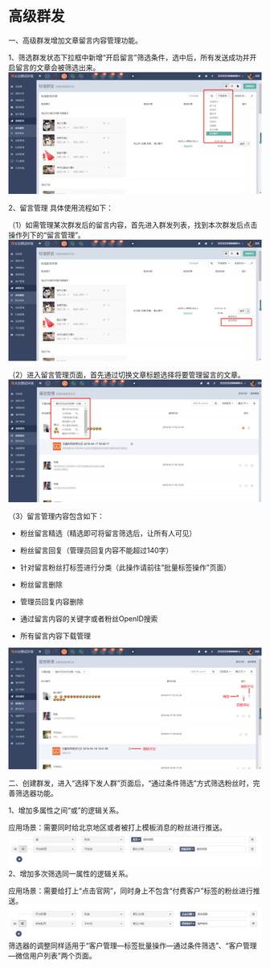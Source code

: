 # 高级群发

一、高级群发增加文章留言内容管理功能。

1、筛选群发状态下拉框中新增“开启留言”筛选条件，选中后，所有发送成功并开启留言的文章会被筛选出来。![](/assets/1524017567%281%29.jpg)

2、留言管理  具体使用流程如下：

（1）如需管理某次群发后的留言内容，首先进入群发列表，找到本次群发后点击操作列下的“留言管理”。![](/assets/1524017756%281%29.jpg)

（2）进入留言管理页面，首先通过切换文章标题选择将要管理留言的文章。![](/assets/1524018081%281%29.jpg)

（3）留言管理内容包含如下：

* 粉丝留言精选（精选即可将留言筛选后，让所有人可见）

* 粉丝留言回复（管理员回复内容不能超过140字）

* 针对留言粉丝打标签进行分类（此操作请前往“批量标签操作”页面）

* 粉丝留言删除

* 管理员回复内容删除

* 通过留言内容的关键字或者粉丝OpenID搜索

* 所有留言内容下载管理

![](/assets/1524019311%281%29.jpg)

二、创建群发，进入“选择下发人群”页面后，“通过条件筛选”方式筛选粉丝时，完善筛选器功能。

1、增加多属性之间“或”的逻辑关系。

应用场景：需要同时给北京地区或者被打上模板消息的粉丝进行推送。![](/assets/1524037536%281%29.jpg)2、增加多次筛选同一属性的逻辑关系。

应用场景：需要给打上“点击官网”，同时身上不包含“付费客户”标签的粉丝进行推送。![](/assets/1524037862%281%29.jpg)筛选器的调整同样适用于“客户管理—标签批量操作—通过条件筛选”、“客户管理—微信用户列表”两个页面。

